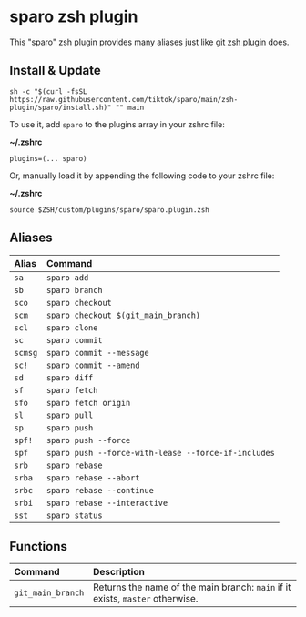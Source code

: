 # sparo zsh plugin

This "sparo" zsh plugin provides many aliases just like [git zsh plugin](https://github.com/ohmyzsh/ohmyzsh/blob/master/plugins/git/README.md) does.

## Install & Update

```shell
sh -c "$(curl -fsSL https://raw.githubusercontent.com/tiktok/sparo/main/zsh-plugin/sparo/install.sh)" "" main
```

To use it, add `sparo` to the plugins array in your zshrc file:

**~/.zshrc**

```shell
plugins=(... sparo)
```

Or, manually load it by appending the following code to your zshrc file:

**~/.zshrc**

```shell
source $ZSH/custom/plugins/sparo/sparo.plugin.zsh
```

## Aliases

| Alias                  | Command
| :--------------------- | :-------------------------------------------------- |
| `sa`                   | `sparo add`                                         |
| `sb`                   | `sparo branch`                                      |
| `sco`                  | `sparo checkout`                                    |
| `scm`                  | `sparo checkout $(git_main_branch)`                 |
| `scl`                  | `sparo clone`                                       |
| `sc`                   | `sparo commit`                                      |
| `scmsg`                | `sparo commit --message`                            |
| `sc!`                  | `sparo commit --amend`                              |
| `sd`                   | `sparo diff`                                        |
| `sf`                   | `sparo fetch`                                       |
| `sfo`                  | `sparo fetch origin`                                |
| `sl`                   | `sparo pull`                                        |
| `sp`                   | `sparo push`                                        |
| `spf!`                 | `sparo push --force`                                |
| `spf`                  | `sparo push --force-with-lease --force-if-includes` |
| `srb`                  | `sparo rebase`                                      |
| `srba`                 | `sparo rebase --abort`                              |
| `srbc`                 | `sparo rebase --continue`                           |
| `srbi`                 | `sparo rebase --interactive`                        |
| `sst`                  | `sparo status`                                      |


## Functions

| Command                | Description                                                                    |
| :--------------------- | :----------------------------------------------------------------------------- |
| `git_main_branch`      | Returns the name of the main branch: `main` if it exists, `master` otherwise.  |